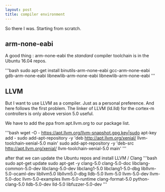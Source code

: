```yaml
---
layout: post
title: compiler environment
---
```


So there I was. Starting from scratch.

## arm-none-eabi

A good thing : arm-none-eabi the *standard* compiler toolchain is in the Ubuntu 16.04 repos.

'''bash
sudo apt-get install binutils-arm-none-eabi gcc-arm-none-eabi gdb-arm-none-eabi  libnewlib-arm-none-eabi libnewlib-arm-none-eabi
'''

## LLVM

But I want to use LLVM as a compiler. Just as a personal preference.
And here follows the first problem.
The linker of LLVM (ld.lld) for the cortex-m controllers is only above version 5.0 useful.

We have to add the ppa from apt.llvm.org to our package list.

'''bash
wget -O - https://apt.llvm.org/llvm-snapshot.gpg.key|sudo apt-key add -
sudo add-apt-repository -y 'deb http://apt.llvm.org/xenial/ llvm-toolchain-xenial-5.0 main'
sudo add-apt-repository -y 'deb-src http://apt.llvm.org/xenial/ llvm-toolchain-xenial-5.0 main'
'''

after that we can update the Ubuntu repos and install LLVM / Clang
'''bash
sudo apt-get update
sudo apt-get -y clang-5.0 clang-5.0-doc libclang-common-5.0-dev libclang-5.0-dev libclang1-5.0 libclang1-5.0-dbg libllvm-5.0-ocaml-dev libllvm5.0 libllvm5.0-dbg lldb-5.0 llvm-5.0 llvm-5.0-dev llvm-5.0-doc llvm-5.0-examples llvm-5.0-runtime clang-format-5.0 python-clang-5.0 lldb-5.0-dev lld-5.0 libfuzzer-5.0-dev
'''
